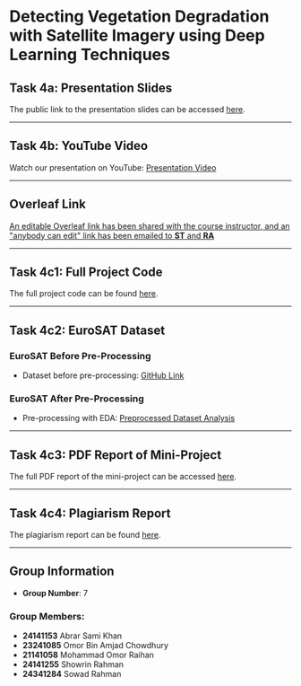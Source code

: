 # Detecting Vegetation Degradation with Satellite Imagery using Deep Learning Techniques

## Task 4a: Presentation Slides
The public link to the presentation slides can be accessed [here](https://docs.google.com/presentation/d/1njyihYZ3KyDBTQ26UNTkgGRtfV9GyAwt/edit?usp=sharing&ouid=112324456214327409803&rtpof=true&sd=true).

---

## Task 4b: YouTube Video
Watch our presentation on YouTube: [Presentation Video](https://youtu.be/egIcjx9BE8Q)

---

## Overleaf Link
[An editable Overleaf link has been shared with the course instructor, and an "anybody can edit" link has been emailed to **ST** and **RA**](https://www.overleaf.com/project/66f067406983760756f80357)

---

## Task 4c1: Full Project Code
The full project code can be found [here](https://github.com/Abrarkhan88/CSE424/blob/main/Task%204/cse424_EUROSAT%2BEDA.ipynb).

---

## Task 4c2: EuroSAT Dataset

### EuroSAT Before Pre-Processing
- Dataset before pre-processing: [GitHub Link](https://github.com/phelber/eurosat)

### EuroSAT After Pre-Processing
- Pre-processing with EDA: [Preprocessed Dataset Analysis](https://github.com/Abrarkhan88/CSE424/blob/main/Task%204/Task%204c2/cse424_EUROSAT%2BEDA.ipynb)

---

## Task 4c3: PDF Report of Mini-Project
The full PDF report of the mini-project can be accessed [here](https://drive.google.com/file/d/1IHnUASN_TAhY-aydiRnD6SzYNYtxxU5v/view?usp=sharing](https://github.com/Abrarkhan88/CSE424/blob/main/Task%204/Task%204c3/Deep_Learning_Techniques_for_detecting_vegetation__with_Satellite_Imaginary.pdf)).

---

## Task 4c4: Plagiarism Report
The plagiarism report can be found [here](https://github.com/Abrarkhan88/CSE424/blob/main/Task%204/Task%204c4/PlagiarismReport_Deep_Learning_Techniques_for_detecting_vegetation__with_Satellite_Imaginary.pdf).

---

## Group Information
- **Group Number**: 7

### Group Members:
- **24141153** Abrar Sami Khan
- **23241085** Omor Bin Amjad Chowdhury
- **21141058** Mohammad Omor Raihan
- **24141255** Showrin Rahman
- **24341284** Sowad Rahman
